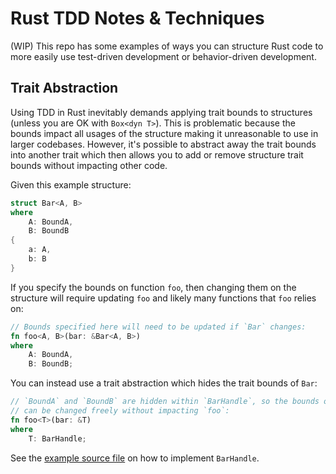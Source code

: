 # Rust TDD Notes & Techniques

(WIP) This repo has some examples of ways you can structure Rust code to more
easily use test-driven development or behavior-driven development.

## Trait Abstraction

Using TDD in Rust inevitably demands applying trait bounds to structures
(unless you are OK with `Box<dyn T>`). This is problematic because the bounds
impact all usages of the structure making it unreasonable to use in larger
codebases. However, it's possible to abstract away the trait bounds into
another trait which then allows you to add or remove structure trait bounds
without impacting other code.

Given this example structure:

```rust
struct Bar<A, B>
where
    A: BoundA,
    B: BoundB
{
    a: A,
    b: B
}
```

If you specify the bounds on function `foo`, then changing them on the
structure will require updating `foo` and likely many functions that `foo`
relies on:

```rust
// Bounds specified here will need to be updated if `Bar` changes:
fn foo<A, B>(bar: &Bar<A, B>)
where
    A: BoundA,
    B: BoundB;
```

You can instead use a trait abstraction which hides the trait bounds of `Bar`:

```rust
// `BoundA` and `BoundB` are hidden within `BarHandle`, so the bounds on `Bar`
// can be changed freely without impacting `foo`:
fn foo<T>(bar: &T)
where
    T: BarHandle;
```

See the [example source file](src/trait_abstraction.rs) on how to implement `BarHandle`.
